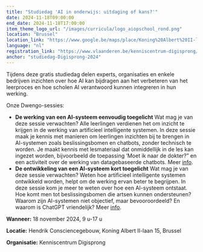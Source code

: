 ```yaml
---
title: "Studiedag 'AI in onderwijs: uitdaging of kans?'"
date: 2024-11-18T09:00:00
end_date: 2024-11-18T17:00:00
item_theme_logo_url: "/images/curricula/logo_aiopschool_rond.png"
location: "Brussel"
location_link: "https://www.google.be/maps/place/Koning%20Albert%20II-laan%2015,%201210%20%20Brussel"
language: "nl"
registration_link: "https://www.vlaanderen.be/kenniscentrum-digisprong/ai-in-onderwijs-uitdaging-of-kans/18-11-2024"
anchor: "studiedag-Digisprong-2024"
---
```


Tijdens deze gratis studiedag delen experts, organisaties en enkele bedrijven inzichten over hoe AI kan bijdragen aan het verbeteren van het leerproces en 
hoe scholen AI verantwoord kunnen integreren in hun werking.<br>

Onze Dwengo-sessies:<br>
- **De werking van een AI-systeem eenvoudig toegelicht**
  Wat mag je van deze sessie verwachten? Alle leerlingen verdienen het om inzicht te krijgen in de werking van artificieel intelligente systemen. In deze sessie maak je kennis met manieren om leerlingen inzichten bij te brengen in AI-systemen zoals beslissingsbomen en chatbots, zonder technisch te worden. Je maakt kennis met lesmateriaal dat onmiddellijk in de
les kan ingezet worden, bijvoorbeeld de toepassing ‘Moet ik naar de dokter?” en een activiteit over de werking van datagebaseerde chatbots. Meer [info](https://dwengo.org/aiopschool/).
- **De ontwikkeling van een AI-systeem kort toegelicht**
  Wat mag je van deze sessie verwachten? Weten hoe artificieel intelligente systemen ontwikkeld worden, helpt om de werking ervan beter te begrijpen. In deze sessie kom je meer te weten over hoe een
AI-systeem ontstaat. Hoe komt men tot beslissingsbomen die artsen kunnen ondersteunen? Waarom zijn AI-systemen niet objectief, maar bevooroordeeld? En
waarom is ChatGPT vriendelijk? Meer [info](https://dwengo.org/aiopschool/).

**Wanneer:** 18 november 2024, 9 u-17 u

**Locatie:** Hendrik Consciencegebouw, Koning Albert II-laan 15, Brussel

**Organisatie:** Kenniscentrum Digisprong
